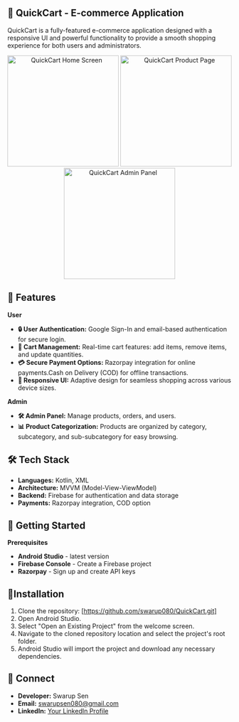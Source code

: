 ## 🚀 QuickCart - E-commerce Application 

QuickCart is a fully-featured e-commerce application designed with a responsive UI and powerful functionality to provide a smooth shopping experience for both users and administrators.

<p align="center"> <img src="" width="250" alt="QuickCart Home Screen"> <img src="screenshots/screenshot2.png" width="250" alt="QuickCart Product Page"> <img src="screenshots/screenshot3.png" width="250" alt="QuickCart Admin Panel"> </p>

## 📲 Features
 **User**
 
- **🔒 User Authentication:**  Google Sign-In and email-based authentication for secure login.
- **🛒 Cart Management:** Real-time cart features: add items, remove items, and update quantities.
- **💳 Secure Payment Options:** Razorpay integration for online payments.Cash on Delivery (COD) for offline transactions.
- **📱 Responsive UI:** Adaptive design for seamless shopping across various device sizes.

**Admin**
- **🛠️ Admin Panel:** Manage products, orders, and users.
- **📊 Product Categorization:** Products are organized by category, subcategory, and sub-subcategory for easy browsing.

## 🛠️ Tech Stack
- **Languages:** Kotlin, XML
- **Architecture:** MVVM (Model-View-ViewModel)
- **Backend:** Firebase for authentication and data storage
- **Payments:** Razorpay integration, COD option

## 🚀 Getting Started
**Prerequisites**
- **Android Studio** - latest version
- **Firebase Console** - Create a Firebase project
- **Razorpay** - Sign up and create API keys

 ## 🚀Installation

1. Clone the repository: [https://github.com/swarup080/QuickCart.git]
2. Open Android Studio.
3. Select "Open an Existing Project" from the welcome screen.
4. Navigate to the cloned repository location and select the project's root folder.
5. Android Studio will import the project and download any necessary dependencies.
   
##  🤝 Connect
- **Developer:** Swarup Sen
- **Email:** swarupsen080@gmail.com
- **LinkedIn:** [Your LinkedIn Profile](https://www.linkedin.com/in/swarup-sen-069879257/)
